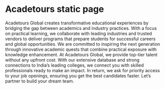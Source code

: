 # Acadetours static page
Acadetours Global creates transformative educational experiences by bridging the gap between academics and industry practices. With a focus on practical learning, we collaborate with leading industries and trusted vendors to deliver programs that prepare students for successful careers and global opportunities. We are committed to inspiring the next generation through innovative academic quests that combine practical exposure with knowledge enhancement.
At Acadetours Global, we provide top-tier talent without any upfront cost. With our extensive database and strong connections to India’s leading colleges, we connect you with skilled professionals ready to make an impact. In return, we ask for priority access to your job openings, ensuring you get the best candidates faster.
Let’s partner to build your dream team.
